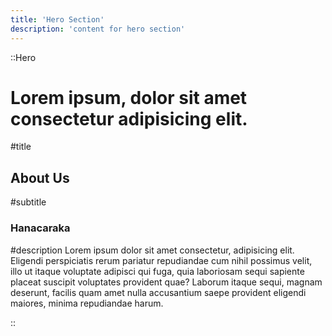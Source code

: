 ```yaml
---
title: 'Hero Section'
description: 'content for hero section'
---
```


::Hero

# Lorem ipsum, dolor sit amet consectetur adipisicing elit.

#title
## About Us

#subtitle
### Hanacaraka

#description
Lorem ipsum dolor sit amet consectetur, adipisicing elit. Eligendi perspiciatis rerum pariatur repudiandae cum nihil possimus velit, illo ut itaque voluptate adipisci qui fuga, quia laboriosam sequi sapiente placeat suscipit voluptates provident quae? Laborum itaque sequi, magnam deserunt, facilis quam amet nulla accusantium saepe provident eligendi maiores, minima repudiandae harum.

::